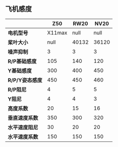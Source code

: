 ## 飞机感度

|               | **Z50**   | **RW20**     | **NV20**     |
|---------------|-----------|--------------|--------------|
|**电机型号**|     X11max    |     null     |    null      |
|**桨叶大小**|       null    |     40132     |    36120   |
|**噪声抑制**|       3       |         3      |    3      |
|**R/P基础感度**|    105     |        140     |    120     |
|**Y基础感度**|      300     |        400     |    450    |
|**R/P/Y姿态感度**|     450  |        450     |    460    |
|**R/P阻尼**|         4      |          5     |    5      |
|**Y阻尼**|            4     |         4      |   3       |
|**高度系数**|        20     |       15       |  16       |
|**垂直速度系数**|   350      |      300      |   320     |
|**水平速度阻尼**|   30       |        20     |    20     |
|**水平速度系数**|    150     |       150     |   150     |
